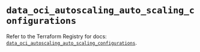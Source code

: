 # `data_oci_autoscaling_auto_scaling_configurations`

Refer to the Terraform Registry for docs: [`data_oci_autoscaling_auto_scaling_configurations`](https://registry.terraform.io/providers/oracle/oci/6.37.0/docs/data-sources/autoscaling_auto_scaling_configurations).

